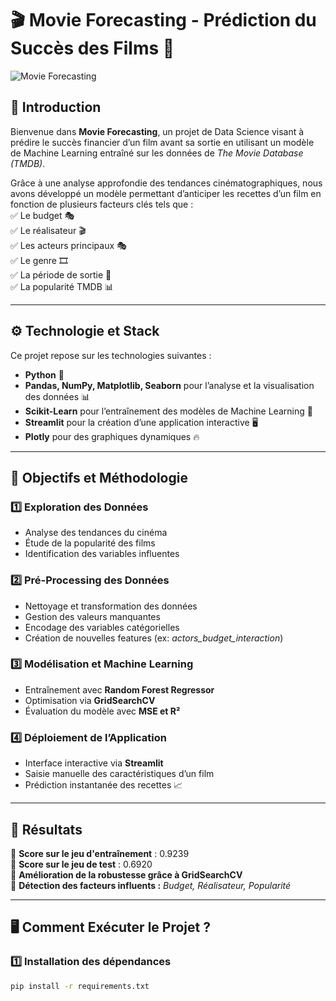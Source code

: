 # 🎬 Movie Forecasting - Prédiction du Succès des Films 🚀  

![Movie Forecasting]([[https://shotdeck.com/assets/images/stills/6MRIMR1W.jpg](https://image.tmdb.org/t/p/original/rRBD8ORo9y34tYkAQJVbn4Ml6tu.jpg)](https://github.com/MovieForecasting/DA_Project_Movieforecasting/blob/main/image_sommaire.png))

## 📌 Introduction  
Bienvenue dans **Movie Forecasting**, un projet de Data Science visant à prédire le succès financier d’un film avant sa sortie en utilisant un modèle de Machine Learning entraîné sur les données de *The Movie Database (TMDB)*.  

Grâce à une analyse approfondie des tendances cinématographiques, nous avons développé un modèle permettant d’anticiper les recettes d’un film en fonction de plusieurs facteurs clés tels que :  
✅ Le budget 🎭  
✅ Le réalisateur 🎬  
✅ Les acteurs principaux 🎭  
✅ Le genre 🎞️  
✅ La période de sortie 📆  
✅ La popularité TMDB 📊  

---  

## ⚙️ Technologie et Stack  
Ce projet repose sur les technologies suivantes :  
- **Python** 🐍  
- **Pandas, NumPy, Matplotlib, Seaborn** pour l’analyse et la visualisation des données 📊  
- **Scikit-Learn** pour l’entraînement des modèles de Machine Learning 🤖  
- **Streamlit** pour la création d’une application interactive 🖥️  
- **Plotly** pour des graphiques dynamiques 🔥  

---

## 🎯 Objectifs et Méthodologie  

### 1️⃣ **Exploration des Données**  
- Analyse des tendances du cinéma  
- Étude de la popularité des films  
- Identification des variables influentes  

### 2️⃣ **Pré-Processing des Données**  
- Nettoyage et transformation des données  
- Gestion des valeurs manquantes  
- Encodage des variables catégorielles  
- Création de nouvelles features (ex: *actors_budget_interaction*)  

### 3️⃣ **Modélisation et Machine Learning**  
- Entraînement avec **Random Forest Regressor**  
- Optimisation via **GridSearchCV**  
- Évaluation du modèle avec **MSE et R²**  

### 4️⃣ **Déploiement de l’Application**  
- Interface interactive via **Streamlit**  
- Saisie manuelle des caractéristiques d’un film  
- Prédiction instantanée des recettes 📈  

---

## 🚀 Résultats  
🔹 **Score sur le jeu d'entraînement** : 0.9239  
🔹 **Score sur le jeu de test** : 0.6920  
🔹 **Amélioration de la robustesse grâce à GridSearchCV**  
🔹 **Détection des facteurs influents :** *Budget, Réalisateur, Popularité*  

---

## 🖥️ Comment Exécuter le Projet ?  
### 1️⃣ **Installation des dépendances**
```bash
pip install -r requirements.txt
